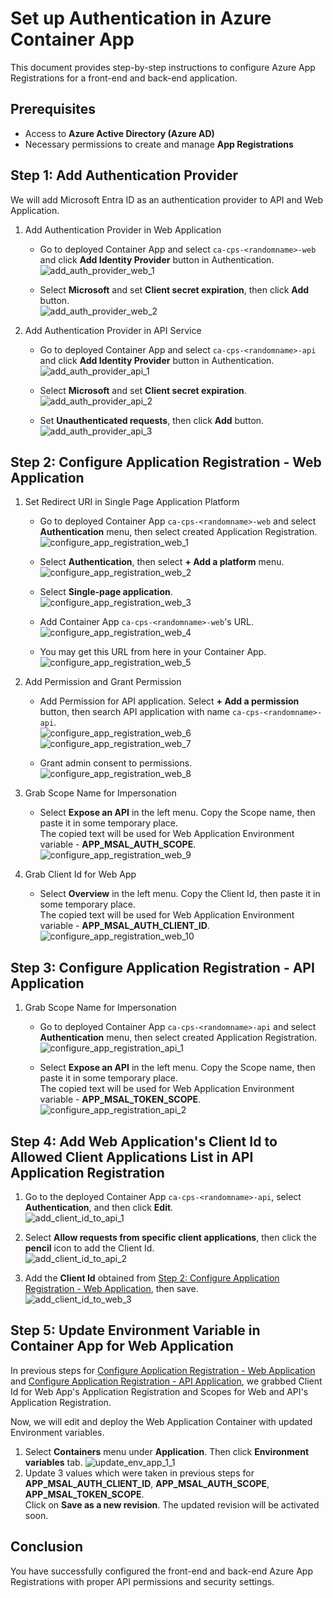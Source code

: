 # Set up Authentication in Azure Container App

This document provides step-by-step instructions to configure Azure App Registrations for a front-end and back-end application.

## Prerequisites

- Access to **Azure Active Directory (Azure AD)**
- Necessary permissions to create and manage **App Registrations**

## Step 1: Add Authentication Provider

We will add Microsoft Entra ID as an authentication provider to API and Web Application.

1. Add Authentication Provider in Web Application

   - Go to deployed Container App and select `ca-cps-<randomname>-web` and click **Add Identity Provider** button in Authentication.  
     ![add_auth_provider_web_1](./Images/add_auth_provider_web_1.png)

   - Select **Microsoft** and set **Client secret expiration**, then click **Add** button.  
     ![add_auth_provider_web_2](./Images/add_auth_provider_web_2.png)

2. Add Authentication Provider in API Service

   - Go to deployed Container App and select `ca-cps-<randomname>-api` and click **Add Identity Provider** button in Authentication.  
     ![add_auth_provider_api_1](./Images/add_auth_provider_api_1.png)

   - Select **Microsoft** and set **Client secret expiration**.  
     ![add_auth_provider_api_2](./Images/add_auth_provider_api_2.png)

   - Set **Unauthenticated requests**, then click **Add** button.  
     ![add_auth_provider_api_3](./Images/add_auth_provider_api_3.png)

## Step 2: Configure Application Registration - Web Application

1. Set Redirect URI in Single Page Application Platform

   - Go to deployed Container App `ca-cps-<randomname>-web` and select **Authentication** menu, then select created Application Registration.  
     ![configure_app_registration_web_1](./Images/configure_app_registration_web_1.png)

   - Select **Authentication**, then select **+ Add a platform** menu.  
     ![configure_app_registration_web_2](./Images/configure_app_registration_web_2.png)

   - Select **Single-page application**.  
     ![configure_app_registration_web_3](./Images/configure_app_registration_web_3.png)

   - Add Container App `ca-cps-<randomname>-web`'s URL.  
     ![configure_app_registration_web_4](./Images/configure_app_registration_web_4.png)

   - You may get this URL from here in your Container App.  
     ![configure_app_registration_web_5](./Images/configure_app_registration_web_5.png)

2. Add Permission and Grant Permission

   - Add Permission for API application. Select **+ Add a permission** button, then search API application with name `ca-cps-<randomname>-api`.  
     ![configure_app_registration_web_6](./Images/configure_app_registration_web_6.png)  
     ![configure_app_registration_web_7](./Images/configure_app_registration_web_7.png)

   - Grant admin consent to permissions.  
     ![configure_app_registration_web_8](./Images/configure_app_registration_web_8.png)

3. Grab Scope Name for Impersonation

   - Select **Expose an API** in the left menu. Copy the Scope name, then paste it in some temporary place.  
     The copied text will be used for Web Application Environment variable - **APP_MSAL_AUTH_SCOPE**.  
     ![configure_app_registration_web_9](./Images/configure_app_registration_web_9.png)

4. Grab Client Id for Web App

   - Select **Overview** in the left menu. Copy the Client Id, then paste it in some temporary place.  
     The copied text will be used for Web Application Environment variable - **APP_MSAL_AUTH_CLIENT_ID**.  
     ![configure_app_registration_web_10](./Images/configure_app_registration_web_10.png)

## Step 3: Configure Application Registration - API Application

1. Grab Scope Name for Impersonation

   - Go to deployed Container App `ca-cps-<randomname>-api` and select **Authentication** menu, then select created Application Registration.  
     ![configure_app_registration_api_1](./Images/configure_app_registration_api_1.png)

   - Select **Expose an API** in the left menu. Copy the Scope name, then paste it in some temporary place.  
     The copied text will be used for Web Application Environment variable - **APP_MSAL_TOKEN_SCOPE**.  
     ![configure_app_registration_api_2](./Images/configure_app_registration_api_2.png)

## Step 4: Add Web Application's Client Id to Allowed Client Applications List in API Application Registration

1. Go to the deployed Container App `ca-cps-<randomname>-api`, select **Authentication**, and then click **Edit**.  
   ![add_client_id_to_api_1](./Images/add_client_id_to_api_1.png)

2. Select **Allow requests from specific client applications**, then click the **pencil** icon to add the Client Id.  
   ![add_client_id_to_api_2](./Images/add_client_id_to_api_2.png)

3. Add the **Client Id** obtained from [Step 2: Configure Application Registration - Web Application](#step-2-configure-application-registration---web-application), then save.  
   ![add_client_id_to_web_3](./Images/add_client_id_to_web_3.png)

## Step 5: Update Environment Variable in Container App for Web Application

In previous steps for [Configure Application Registration - Web Application](#step-2-configure-application-registration---web-application) and [Configure Application Registration - API Application](#step-3-configure-application-registration---api-application), we grabbed Client Id for Web App's Application Registration and Scopes for Web and API's Application Registration.

Now, we will edit and deploy the Web Application Container with updated Environment variables.

1. Select **Containers** menu under **Application**. Then click **Environment variables** tab.
![update_env_app_1_1](./Images/update_env_app_1_1.png)
2. Update 3 values which were taken in previous steps for **APP_MSAL_AUTH_CLIENT_ID**, **APP_MSAL_AUTH_SCOPE**, **APP_MSAL_TOKEN_SCOPE**.  
Click on **Save as a new revision**.
   The updated revision will be activated soon.

## Conclusion

You have successfully configured the front-end and back-end Azure App Registrations with proper API permissions and security settings.